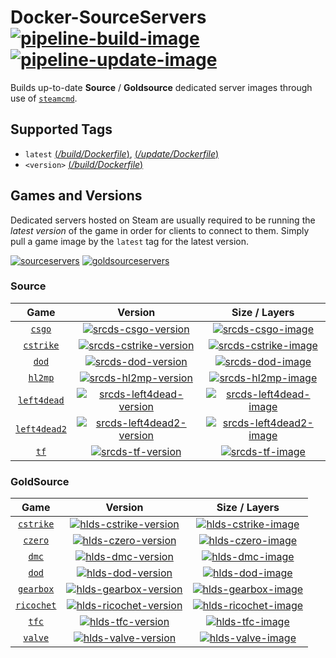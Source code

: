 # Docker-SourceServers [![pipeline-build-image][]][pipeline-build-site] [![pipeline-update-image][]][pipeline-update-site]

[pipeline-build-image]: https://img.shields.io/azure-devops/build/joeltimothyoh/docker-sourceservers/11/build.svg?label=Build&logo=azure-devops&color=blue&style=flat-square
[pipeline-build-site]: https://dev.azure.com/joeltimothyoh/docker-sourceservers/_build?definitionId=11
[pipeline-update-image]: https://img.shields.io/azure-devops/build/joeltimothyoh/docker-sourceservers/12/update.svg?label=Update&logo=azure-devops&color=brightgreen&style=flat-square
[pipeline-update-site]: https://dev.azure.com/joeltimothyoh/docker-sourceservers/_update?definitionId=12

Builds up-to-date **Source** / **Goldsource** dedicated server images through use of [`steamcmd`](https://github.com/theohbrothers/docker-steamcmd).

## Supported Tags

* `latest` [(*/build/Dockerfile*)](https://github.com/theohbrothers/docker-sourceservers/blob/github/build/Dockerfile), [(*/update/Dockerfile*)](https://github.com/theohbrothers/docker-sourceservers/blob/github/update/Dockerfile)
* `<version>` [(*/build/Dockerfile*)](https://github.com/theohbrothers/docker-sourceservers/blob/github/build/Dockerfile)

## Games and Versions

Dedicated servers hosted on Steam are usually required to be running the *latest version* of the game in order for clients to connect to them. Simply pull a game image by the `latest` tag for the latest version.

[![sourceservers](https://img.shields.io/badge/docker%20hub-sourceservers-blue.svg?logo=docker&color=FFA722&label=&labelColor=&style=flat-square)](https://hub.docker.com/r/sourceservers) [![goldsourceservers](https://img.shields.io/badge/docker%20hub-goldsourceservers-blue.svg?logo=docker&color=red&label=&labelColor=&style=flat-square)](https://hub.docker.com/r/goldsourceservers)

### Source

|Game|Version|Size / Layers|
|:-:|:-:|:-:|
| [`csgo`][srcds-csgo-dockerhub-link] | [![srcds-csgo-version][]][srcds-csgo-link] | [![srcds-csgo-image][]][srcds-csgo-link]
| [`cstrike`][srcds-cstrike-dockerhub-link] | [![srcds-cstrike-version][]][srcds-cstrike-link] | [![srcds-cstrike-image][]][srcds-cstrike-link]
| [`dod`][srcds-dod-dockerhub-link] | [![srcds-dod-version][]][srcds-dod-link] | [![srcds-dod-image][]][srcds-dod-link]
| [`hl2mp`][srcds-hl2mp-dockerhub-link] | [![srcds-hl2mp-version][]][srcds-hl2mp-link] | [![srcds-hl2mp-image][]][srcds-hl2mp-link]
| [`left4dead`][srcds-left4dead-dockerhub-link] | [![srcds-left4dead-version][]][srcds-left4dead-link] | [![srcds-left4dead-image][]][srcds-left4dead-link]
| [`left4dead2`][srcds-left4dead2-dockerhub-link] | [![srcds-left4dead2-version][]][srcds-left4dead2-link] | [![srcds-left4dead2-image][]][srcds-left4dead2-link]
| [`tf`][srcds-tf-dockerhub-link] | [![srcds-tf-version][]][srcds-tf-link] | [![srcds-tf-image][]][srcds-tf-link]

[srcds-csgo-dockerhub-link]: https://hub.docker.com/r/sourceservers/csgo
[srcds-csgo-version]: https://images.microbadger.com/badges/version/sourceservers/csgo.svg
[srcds-csgo-image]: https://images.microbadger.com/badges/image/sourceservers/csgo.svg
[srcds-csgo-link]: https://microbadger.com/images/sourceservers/csgo

[srcds-cstrike-dockerhub-link]: https://hub.docker.com/r/sourceservers/cstrike
[srcds-cstrike-version]: https://images.microbadger.com/badges/version/sourceservers/cstrike.svg
[srcds-cstrike-image]: https://images.microbadger.com/badges/image/sourceservers/cstrike.svg
[srcds-cstrike-link]: https://microbadger.com/images/sourceservers/cstrike

[srcds-dod-dockerhub-link]: https://hub.docker.com/r/sourceservers/dod
[srcds-dod-version]: https://images.microbadger.com/badges/version/sourceservers/dod.svg
[srcds-dod-image]: https://images.microbadger.com/badges/image/sourceservers/dod.svg
[srcds-dod-link]: https://microbadger.com/images/sourceservers/dod

[srcds-hl2mp-dockerhub-link]: https://hub.docker.com/r/sourceservers/hl2mp
[srcds-hl2mp-version]: https://images.microbadger.com/badges/version/sourceservers/hl2mp.svg
[srcds-hl2mp-image]: https://images.microbadger.com/badges/image/sourceservers/hl2mp.svg
[srcds-hl2mp-link]: https://microbadger.com/images/sourceservers/hl2mp

[srcds-left4dead-dockerhub-link]: https://hub.docker.com/r/sourceservers/left4dead
[srcds-left4dead-version]: https://images.microbadger.com/badges/version/sourceservers/left4dead.svg
[srcds-left4dead-image]: https://images.microbadger.com/badges/image/sourceservers/left4dead.svg
[srcds-left4dead-link]: https://microbadger.com/images/sourceservers/left4dead

[srcds-left4dead2-dockerhub-link]: https://hub.docker.com/r/sourceservers/left4dead2
[srcds-left4dead2-version]: https://images.microbadger.com/badges/version/sourceservers/left4dead2.svg
[srcds-left4dead2-image]: https://images.microbadger.com/badges/image/sourceservers/left4dead2.svg
[srcds-left4dead2-link]: https://microbadger.com/images/sourceservers/left4dead2

[srcds-tf-dockerhub-link]: https://hub.docker.com/r/sourceservers/tf
[srcds-tf-version]: https://images.microbadger.com/badges/version/sourceservers/tf.svg
[srcds-tf-image]: https://images.microbadger.com/badges/image/sourceservers/tf.svg
[srcds-tf-link]: https://microbadger.com/images/sourceservers/tf

### GoldSource

|Game|Version|Size / Layers|
|:-:|:-:|:-:|
| [`cstrike`][hlds-cstrike-dockerhub-link] | [![hlds-cstrike-version][]][hlds-cstrike-link] | [![hlds-cstrike-image][]][hlds-cstrike-link]
| [`czero`][hlds-czero-dockerhub-link] | [![hlds-czero-version][]][hlds-czero-link] | [![hlds-czero-image][]][hlds-czero-link]
| [`dmc`][hlds-dmc-dockerhub-link] | [![hlds-dmc-version][]][hlds-dmc-link] | [![hlds-dmc-image][]][hlds-dmc-link]
| [`dod`][hlds-dod-dockerhub-link] | [![hlds-dod-version][]][hlds-dod-link] | [![hlds-dod-image][]][hlds-dod-link]
| [`gearbox`][hlds-gearbox-dockerhub-link] | [![hlds-gearbox-version][]][hlds-gearbox-link] | [![hlds-gearbox-image][]][hlds-gearbox-link]
| [`ricochet`][hlds-ricochet-dockerhub-link] | [![hlds-ricochet-version][]][hlds-ricochet-link] | [![hlds-ricochet-image][]][hlds-ricochet-link]
| [`tfc`][hlds-tfc-dockerhub-link] | [![hlds-tfc-version][]][hlds-tfc-link] | [![hlds-tfc-image][]][hlds-tfc-link]
| [`valve`][hlds-valve-dockerhub-link] | [![hlds-valve-version][]][hlds-valve-link] | [![hlds-valve-image][]][hlds-valve-link]

[hlds-cstrike-dockerhub-link]: https://hub.docker.com/r/goldsourceservers/cstrike
[hlds-cstrike-version]: https://images.microbadger.com/badges/version/goldsourceservers/cstrike.svg
[hlds-cstrike-image]: https://images.microbadger.com/badges/image/goldsourceservers/cstrike.svg
[hlds-cstrike-link]: https://microbadger.com/images/goldsourceservers/cstrike

[hlds-czero-dockerhub-link]: https://hub.docker.com/r/goldsourceservers/czero
[hlds-czero-version]: https://images.microbadger.com/badges/version/goldsourceservers/czero.svg
[hlds-czero-image]: https://images.microbadger.com/badges/image/goldsourceservers/czero.svg
[hlds-czero-link]: https://microbadger.com/images/goldsourceservers/czero

[hlds-dmc-dockerhub-link]: https://hub.docker.com/r/goldsourceservers/dmc
[hlds-dmc-version]: https://images.microbadger.com/badges/version/goldsourceservers/dmc.svg
[hlds-dmc-image]: https://images.microbadger.com/badges/image/goldsourceservers/dmc.svg
[hlds-dmc-link]: https://microbadger.com/images/goldsourceservers/dmc

[hlds-dod-dockerhub-link]: https://hub.docker.com/r/goldsourceservers/dod
[hlds-dod-version]: https://images.microbadger.com/badges/version/goldsourceservers/dod.svg
[hlds-dod-image]: https://images.microbadger.com/badges/image/goldsourceservers/dod.svg
[hlds-dod-link]: https://microbadger.com/images/goldsourceservers/dod

[hlds-gearbox-dockerhub-link]: https://hub.docker.com/r/goldsourceservers/gearbox
[hlds-gearbox-version]: https://images.microbadger.com/badges/version/goldsourceservers/gearbox.svg
[hlds-gearbox-image]: https://images.microbadger.com/badges/image/goldsourceservers/gearbox.svg
[hlds-gearbox-link]: https://microbadger.com/images/goldsourceservers/gearbox

[hlds-ricochet-dockerhub-link]: https://hub.docker.com/r/goldsourceservers/ricochet
[hlds-ricochet-version]: https://images.microbadger.com/badges/version/goldsourceservers/ricochet.svg
[hlds-ricochet-image]: https://images.microbadger.com/badges/image/goldsourceservers/ricochet.svg
[hlds-ricochet-link]: https://microbadger.com/images/goldsourceservers/ricochet

[hlds-tfc-dockerhub-link]: https://hub.docker.com/r/goldsourceservers/tfc
[hlds-tfc-version]: https://images.microbadger.com/badges/version/goldsourceservers/tfc.svg
[hlds-tfc-image]: https://images.microbadger.com/badges/image/goldsourceservers/tfc.svg
[hlds-tfc-link]: https://microbadger.com/images/goldsourceservers/tfc

[hlds-valve-dockerhub-link]: https://hub.docker.com/r/goldsourceservers/valve
[hlds-valve-version]: https://images.microbadger.com/badges/version/goldsourceservers/valve.svg
[hlds-valve-image]: https://images.microbadger.com/badges/image/goldsourceservers/valve.svg
[hlds-valve-link]: https://microbadger.com/images/goldsourceservers/valve
